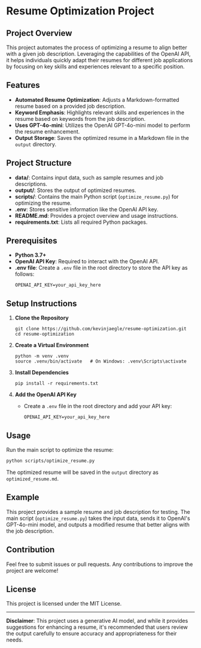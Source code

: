 # Resume Optimization Project

## Project Overview

This project automates the process of optimizing a resume to align better with a given job description. Leveraging the capabilities of the OpenAI API, it helps individuals quickly adapt their resumes for different job applications by focusing on key skills and experiences relevant to a specific position.

## Features

- **Automated Resume Optimization**: Adjusts a Markdown-formatted resume based on a provided job description.
- **Keyword Emphasis**: Highlights relevant skills and experiences in the resume based on keywords from the job description.
- **Uses GPT-4o-mini**: Utilizes the OpenAI GPT-4o-mini model to perform the resume enhancement.
- **Output Storage**: Saves the optimized resume in a Markdown file in the `output` directory.

## Project Structure

- **data/**: Contains input data, such as sample resumes and job descriptions.
- **output/**: Stores the output of optimized resumes.
- **scripts/**: Contains the main Python script (`optimize_resume.py`) for optimizing the resume.
- **.env**: Stores sensitive information like the OpenAI API key.
- **README.md**: Provides a project overview and usage instructions.
- **requirements.txt**: Lists all required Python packages.

## Prerequisites

- **Python 3.7+**
- **OpenAI API Key**: Required to interact with the OpenAI API.
- **.env file**: Create a `.env` file in the root directory to store the API key as follows:
  ```
  OPENAI_API_KEY=your_api_key_here
  ```

## Setup Instructions

1. **Clone the Repository**
   ```
   git clone https://github.com/kevinjaegle/resume-optimization.git
   cd resume-optimization
   ```

2. **Create a Virtual Environment**
   ```
   python -m venv .venv
   source .venv/bin/activate   # On Windows: .venv\Scripts\activate
   ```

3. **Install Dependencies**
   ```
   pip install -r requirements.txt
   ```

4. **Add the OpenAI API Key**
   - Create a `.env` file in the root directory and add your API key:
     ```
     OPENAI_API_KEY=your_api_key_here
     ```

## Usage

Run the main script to optimize the resume:
```bash
python scripts/optimize_resume.py
```

The optimized resume will be saved in the `output` directory as `optimized_resume.md`.

## Example

This project provides a sample resume and job description for testing. The main script (`optimize_resume.py`) takes the input data, sends it to OpenAI's GPT-4o-mini model, and outputs a modified resume that better aligns with the job description.

## Contribution

Feel free to submit issues or pull requests. Any contributions to improve the project are welcome!

## License

This project is licensed under the MIT License.

---

**Disclaimer**: This project uses a generative AI model, and while it provides suggestions for enhancing a resume, it's recommended that users review the output carefully to ensure accuracy and appropriateness for their needs.


